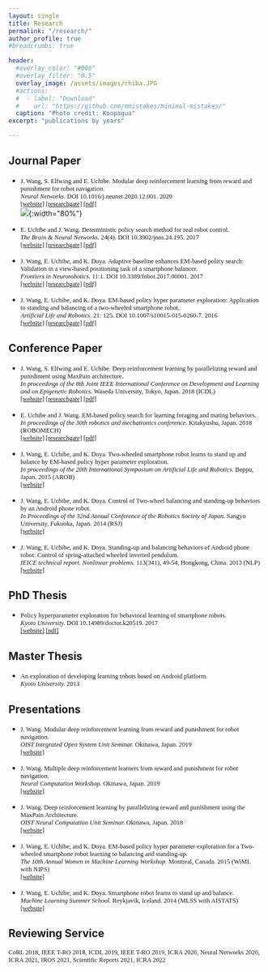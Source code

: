 ```yaml
---
layout: single
title: Research
permalink: "/research/"
author_profile: true
#breadcrumbs: true

header:
  #overlay_color: "#000"
  #overlay_filter: "0.5"
  overlay_image: /assets/images/chiba.JPG
  #actions:
  #  - label: "Download"
  #    url: "https://github.com/mmistakes/minimal-mistakes/"
  caption: "Photo credit: Koopagua"
excerpt: "publications by years"

---
```



## Journal Paper
- <span style="font-family:Serif; font-size:0.9em;"> J. Wang, S. Elfwing and E. Uchibe. Modular deep reinforcement learning from reward and punishment for robot navigation. <br /> *Neural Networks*. DOI 10.1016/j.neunet.2020.12.001. 2020 <br /> [[website]](https://www.sciencedirect.com/science/article/pii/S0893608020304184) [[researchgate]](https://www.researchgate.net/publication/347457388_Modular_deep_reinforcement_learning_from_reward_and_punishment_for_robot_navigation) [[pdf]](https://www.sciencedirect.com/science/article/pii/S0893608020304184/pdfft?md5=1d159d73318147716fc1ecdab06d0da5&pid=1-s2.0-S0893608020304184-main.pdf)<br /></span>
![](/judy_blog/assets/images/errata.png){:width="80%"}


- <span style="font-family:Serif; font-size:0.9em;"> E. Uchibe and J. Wang. Deterministic policy search method for real robot control. <br /> *The Brain & Neural Networks.* 24(4). DOI 10.3902/jnns.24.195. 2017 <br /> [[website]](https://www.jstage.jst.go.jp/article/jnns/24/4/24_195/_article/-char/ja/) [[researchgate]](https://www.researchgate.net/publication/322928518_Deterministic_Policy_Search_Method_for_Real_Robot_Control) [[pdf]](https://www.jstage.jst.go.jp/article/jnns/24/4/24_195/_pdf/-char/ja)</span>

- <span style="font-family:Serif; font-size:0.9em;"> J. Wang, E. Uchibe, and K. Doya. Adaptive baseline enhances EM-based policy search: Validation in a view-based positioning task of a smartphone balancer. <br /> *Frontiers in Neurorobotics.* 11:1. DOI 10.3389/fnbot.2017.00001. 2017 <br /> [[website]](https://www.frontiersin.org/articles/10.3389/fnbot.2017.00001/full) [[researchgate]](https://www.researchgate.net/publication/312643347_Adaptive_Baseline_Enhances_EM-Based_Policy_Search_Validation_in_a_View-Based_Positioning_Task_of_a_Smartphone_Balancer) [[pdf]](https://www.frontiersin.org/articles/10.3389/fnbot.2017.00001/pdf)</span>

- <span style="font-family:Serif; font-size:0.9em;"> J. Wang, E. Uchibe, and K. Doya. EM-based policy hyper parameter exploration: Application to standing and balancing of a two-wheeled smartphone robot.  <br /> *Artificial Life and Robotics.* 21: 125. DOI 10.1007/s10015-015-0260-7. 2016 <br /> [[website]](https://link.springer.com/article/10.1007/s10015-015-0260-7?wt_mc=internal.event.1.SEM.ArticleAuthorOnlineFirst) [[researchgate]](https://www.researchgate.net/publication/291951786_EM-based_policy_hyper_parameter_exploration_application_to_standing_and_balancing_of_a_two-wheeled_smartphone_robot) [[pdf]](https://link.springer.com/content/pdf/10.1007%2Fs10015-015-0260-7.pdf)</span>

## Conference Paper
- <span style="font-family:Serif; font-size:0.9em;"> J. Wang, S. Elfwing and E. Uchibe. Deep reinforcement learning by parallelizing reward and punishment using MaxPain architecture.  <br /> *In proceedings of the 8th Joint IEEE International Conference on Development and Learning and on Epigenetic Robotics.* Waseda University, Tokyo, Japan. 2018 (ICDL)  <br /> [[website]](http://icdl-epirob2018.ogata-lab.jp/) [[researchgate]](https://www.researchgate.net/publication/327549542_Deep_Reinforcement_Learning_by_Parallelizing_Reward_and_Punishment_using_the_MaxPain_Architecture)  [[pdf]](https://www.researchgate.net/api/literature/privateDownload?publicationUid=yGjSrTCCzWduhmDVcKp-V0IoTuCGhJZAZCkdfT_Q9oD-tXirdejbtQmM_pzOA901BQ&linkId=5n36xIWkv_SIc3bYJ-HaPpy_XrHwTz2k-EfKVLDfYOznH6316zJ7iDkqZFyvaqKww-SrVX4kmqjH0UNbER-euA)</span>

- <span style="font-family:Serif; font-size:0.9em;"> E. Uchibe and J. Wang. EM-based policy search for learning foraging and mating behaviors. <br /> *In proceedings of the 30th robotics and mechatronics conference.* Kitakyushu, Japan. 2018 (ROBOMECH)
 <br /> [[website]](http://robomech.org/2018/) [[researchgate]](https://www.researchgate.net/publication/329903880_EM-based_policy_search_for_learning_foraging_and_mating_behaviors) [[pdf]](https://www.researchgate.net/profile/Jiexin_Wang/publication/329903880_EM-based_policy_search_for_learning_foraging_and_mating_behaviors/links/5d15b14b458515c11cfdb24f/EM-based-policy-search-for-learning-foraging-and-mating-behaviors.pdf?_sg%5B0%5D=h86Gu74WmWFjMTGmMrda0Z7XLEO8MUMfqLd4Jhh1w3-94S75JIcv_B3-lKnGns_MEQuyH8S2_PTJENx96AW4rQ.yzFo2VVAfRDu5-zsKOOEFQM5RQ5CF5gTlreYBhtPCQUSDkIuc2ir2dJ2qcqwN7k7kvV3SopL8hxfE9CHkJVCVg&_sg%5B1%5D=5eL6DWKeAwrgt8LaQ2panNSE5fr-68O8x8bRRNMJSUiUGuI_OgxYbC1RP4PxUgn4a9uGV65uSabvq4m4lfp5YGcIw2xbZa2JKKhKTd7U7pL-.yzFo2VVAfRDu5-zsKOOEFQM5RQ5CF5gTlreYBhtPCQUSDkIuc2ir2dJ2qcqwN7k7kvV3SopL8hxfE9CHkJVCVg&_iepl=)</span>

- <span style="font-family:Serif; font-size:0.9em;"> J. Wang, E. Uchibe, and K. Doya. Two-wheeled smartphone robot learns to stand up and balance by EM-based policy hyper parameter exploration.  <br /> *In proceedings of the 20th International Symposium on Artificial Life and Robotics.* Beppu, Japan. 2015 (AROB)  <br /> [[website]](https://isarob.org/symposium/index.php?main_page=arob20)

- <span style="font-family:Serif; font-size:0.9em;"> J. Wang, E. Uchibe, and K. Doya. Control of Two-wheel balancing and standing-up behaviors by an Android phone robot.  <br /> *In Proceedings of the 32nd Annual Conference of the Robotics Society of Japan.* Sangyo University, Fukuoka, Japan. 2014 (RSJ)
 <br /> [[website]](http://rsj2014.rsj-web.org/)

- <span style="font-family:Serif; font-size:0.9em;"> J. Wang, E. Uchibe, and K. Doya. Standing-up and balancing behaviors of Android phone robot: Control of spring-attached wheeled inverted pendulum.  <br /> *IEICE technical report. Nonlinear problems.* 113(341), 49-54, Hongkong, China. 2013 (NLP)  <br /> [[website]](https://ci.nii.ac.jp/naid/110009903423)

## PhD Thesis
- <span style="font-family:Serif; font-size:0.9em;"> Policy hyperparameter exploration for behavioral learning of smartphone robots. <br /> *Kyoto University.* DOI 10.14989/doctor.k20519. 2017 <br /> [[website]](https://repository.kulib.kyoto-u.ac.jp/dspace/handle/2433/225744) [[pdf]](https://repository.kulib.kyoto-u.ac.jp/dspace/bitstream/2433/225744/3/djohk00647.pdf)</span>

## Master Thesis
- <span style="font-family:Serif; font-size:0.9em;"> An exploration of developing learning robots based on Android platform. <br /> *Kyoto University.* 2013 <br />

## Presentations

- <span style="font-family:Serif; font-size:0.9em;"> J. Wang. Modular deep reinforcement learning from reward and punishment for robot navigation.  <br /> *OIST Integrated Open System Unit Seminar.* Okinawa, Japan. 2019 <br /> [[website]](https://groups.oist.jp/obu/event/seminar-modular-deep-reinforcement-learning-reward-and-punishment-robot-navigation)

- <span style="font-family:Serif; font-size:0.9em;"> J. Wang. Multiple deep reinforcement learners from reward and punishment for robot navigation.  <br /> *Neural Computation Workshop.* Okinawa, Japan. 2019 <br /> [[website]](https://groups.oist.jp/ja/ncu/event/neural-computation-workshop-2019)

- <span style="font-family:Serif; font-size:0.9em;"> J. Wang. Deep reinforcement learning by parallelizing reward and punishment using the MaxPain Architecture.  <br /> *OIST Neural Computation Unit Seminar.* Okinawa, Japan. 2018 <br /> [[website]](https://groups.oist.jp/ncu/event/deep-reinforcement-learning-parallelizing-reward-and-punishment-using-maxpain-architecture)

- <span style="font-family:Serif; font-size:0.9em;"> J. Wang, E. Uchibe, and K. Doya. EM-based policy hyper parameter exploration for a Two-wheeled smartphone robot learning to balancing and standing-up.  <br /> *The 10th Annual Women in Machine Learning Workshop.* Montreal, Canada. 2015 (WiML with NIPS) <br /> [[website]](https://wimlworkshop.org/2015/)

- <span style="font-family:Serif; font-size:0.9em;"> J. Wang, E. Uchibe, and K. Doya. Smartphone robot learns to stand up and balance.   <br /> *Machine Learning Summer School.* Reykjavik, Iceland. 2014 (MLSS with AISTATS) <br /> [[website]](http://mlss2014.hiit.fi/)

## Reviewing Service

<span style="font-family:Serif; font-size:0.9em;"> CoRL 2018, IEEE T-RO 2018, ICDL 2019, IEEE T-RO 2019, ICRA 2020, Neural Networks 2020, ICRA 2021, IROS 2021, Scientific Reports 2021, ICRA 2022</span>
